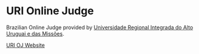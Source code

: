  # URI Online Judge
 
Brazilian Online Judge provided by [Universidade Regional Integrada do Alto Uruguai e das Missões](http://www.uricer.edu.br/site/inicio). 

[URI OJ Website](https://www.urionlinejudge.com.br)
